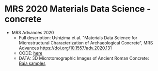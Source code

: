 # MRS 2020 Materials Data Science - concrete
- MRS Advances 2020 
  - Full description: Ushizima et al. "Materials Data Science for Microstructural Characterization of Archaeological Concrete", MRS Advances  https://doi.org/10.1557/adv.2020.131
  - CODE: [here](https://github.com/dani-lbnl/mrs2020concrete/code)
  - DATA: 3D Microtomographic Images of Ancient Roman Concrete: [Baia samples](https://zenodo.org/record/3890837#.XuUcEWpKiA0)

